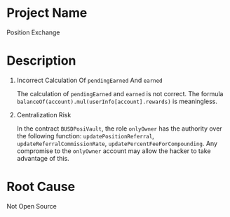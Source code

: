 # Project Name
Position Exchange

# Description
1. Incorrect Calculation Of `pendingEarned` And `earned`
    
    The calculation of `pendingEarned` and `earned` is not correct. The formula `balanceOf(account).mul(userInfo[account].rewards)` is meaningless.
    
2. Centralization Risk
    
    In the contract `BUSDPosiVault`, the role `onlyOwner` has the authority over the following function: `updatePositionReferral`, `updateReferralCommissionRate`, `updatePercentFeeForCompounding`. Any compromise to the `onlyOwner` account may allow the hacker to take advantage of this.

# Root Cause
Not Open Source